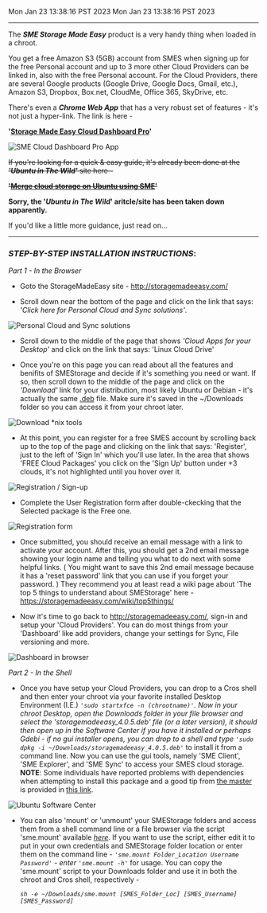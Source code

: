 Mon Jan 23 13:38:16 PST 2023
Mon Jan 23 13:38:16 PST 2023
***
The _**SME Storage Made Easy**_ product is a very handy thing when loaded in a chroot.

You get a free Amazon S3 (5GB) account from SMES when signing up for the free Personal account and up to 3 more other Cloud Providers can be linked in, also with the free Personal account.
For the Cloud Providers, there are several Google products (Google Drive, Google Docs, Gmail, etc.), Amazon S3, Dropbox, Box.net, CloudMe, Office 365, SkyDrive, etc.

There's even a _**Chrome Web App**_ that has a very robust set of features - it's not just a hyper-link.
The link is here -

  **'[Storage Made Easy Cloud Dashboard Pro](https://chrome.google.com/webstore/detail/storage-made-easy-cloud-d/fifbddboijfpcjflfocelaelpbefjbha)'**

![SME Cloud Dashboard Pro App](smes-images/6.png)

~~If you're looking for a quick & easy guide, it's already been done at the _**'Ubuntu in The Wild'**_ site here -~~

  ~~**'[Merge cloud storage on Ubuntu using SME](http://ubuntuinthewild.blogspot.com/2012/05/merge-cloud-storage-on-ubuntu-using-sme.html)'**~~

**Sorry, the '*Ubuntu in The Wild*' aritcle/site has been taken down apparently.**

If you'd like a little more guidance, just read on...

***

### _STEP-BY-STEP INSTALLATION INSTRUCTIONS_:

_Part 1 - In the Browser_

* Goto the StorageMadeEasy site - http://storagemadeeasy.com/

* Scroll down near the bottom of the page and click on the link that says: _'Click here for Personal Cloud and Sync solutions'_.

![Personal Cloud and Sync solutions](smes-images/1a.png)

*  Scroll down to the middle of the page that shows _'Cloud Apps for your Desktop'_ and click on the link that says: 'Linux Cloud Drive'

* Once you're on this page you can read about all the features and benifits of SMEStorage and decide if it's something you need or want. If so, then scroll down to the middle of the page and click on the _'Download'_ link for your distribution, most likely Ubuntu or Debian - it's actually the same [.deb](https://storagemadeeasy.com/files/a1ab4ef2bc8a4323d2e186cfdfa4a779.deb) file. Make sure it's saved in the ~/Downloads folder so you can access it from your chroot later.

![Download *nix tools](smes-images/2.png)

* At this point, you can register for a free SMES account by scrolling back up to the top of the page and clicking on the link that says: 'Register', just to the left of 'Sign In' which you'll use later. In the area that shows 'FREE Cloud Packages' you click on the 'Sign Up' button under +3 clouds, it's not highlighted until you hover over it.

![Registration / Sign-up](smes-images/1b.png)

* Complete the User Registration form after double-ckecking that the Selected package is the Free one.

![Registration form](smes-images/3.png)

* Once submitted, you should receive an email message with a link to activate your account. After this, you should get a 2nd email message showing your login name and telling you what to do next with some helpful links. ( You might want to save this 2nd email message because it has a 'reset password' link that you can use if you forget your password. ) They recommend you at least read a wiki page about 'The top 5 things to understand about SMEStorage' here - https://storagemadeeasy.com/wiki/top5things/

* Now it's time to go back to http://storagemadeeasy.com/, sign-in and setup your 'Cloud Providers'. You can do most things from your 'Dashboard' like add providers, change your settings for Sync, File versioning and more.

![Dashboard in browser](smes-images/4.png)

_Part 2 - In the Shell_

* Once you have setup your Cloud Providers, you can drop to a Cros shell and then enter your chroot via your favorite installed Desktop Environment (I.E.) _``'sudo startxfce -n (chrootname)'``. Now in your chroot Desktop, open the Downloads folder in your file browser and select the 'storagemadeeasy_4.0.5.deb' file (or a later version), it should then open up in the Software Center if you have it installed or perhaps Gdebi - if no gui installer opens, you can drop to a shell and type ``'sudo dpkg -i ~/Downloads/storagemadeeasy_4.0.5.deb'``_ to install it from a command line. Now you can use the gui tools, namely 'SME Client', 'SME Explorer', and 'SME Sync' to access your SMES cloud storage.  
**NOTE**: Some individuals have reported problems with dependencies when attempting to install this package and a good tip from [the master](https://github.com/dnschneid) is provided in [this link](https://github.com/dnschneid/crouton/issues/312#issuecomment-24287882). 

![Ubuntu Software Center](smes-images/5.png)

* You can also 'mount' or 'unmount' your SMEStorage folders and access them from a shell command line or a file browser via the script 'sme.mount' available _[here](https://gist.github.com/DennisLfromGA/8105549#file-sme-mount)_. If you want to use the script, either edit it to put in your own credentials and SMEStorage folder location or enter them on the command line - _``'sme.mount Folder_Location Username Password'`` - enter ``'sme.mount -h'``_ for usage. You can copy the 'sme.mount' script to your Downloads folder and use it in both the chroot and Cros shell, respectively -

  _``sh -e ~/Downloads/sme.mount [SMES_Folder_Loc] [SMES_Username] [SMES_Password]``_